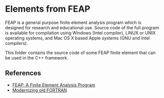 # Elements from FEAP

FEAP is a general purpose finite element analysis program which is designed for research and educational use. Source code of the full program is available for compilation using Windows (Intel compiler), LINUX or UNIX operating systems, and Mac OS X based Apple systems (GNU and Intel compilers).

This folder contains the source code of some FEAP finite element that can be used in the C++ framework.

## References

- [FEAP: A Finite Element Analysis Program](http://projects.ce.berkeley.edu/feap/)
- [Modernizing old FORTRAN](https://fortranwiki.org/fortran/show/Modernizing+Old+Fortran)
